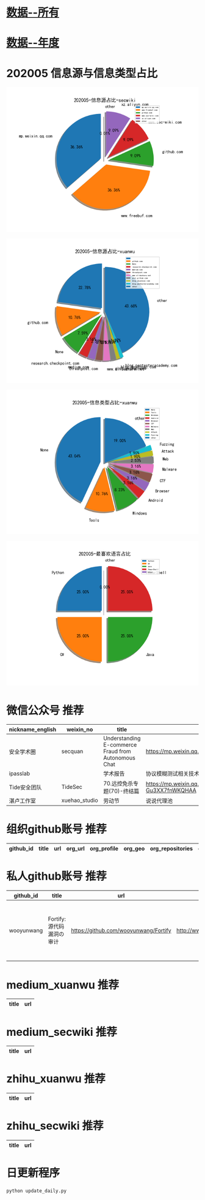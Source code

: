 # [数据--所有](README_20.md)
# [数据--年度](README_2020.md)
# 202005 信息源与信息类型占比
![202005-信息源占比-secwiki](data/img/domain/202005-信息源占比-secwiki.png)

![202005-信息源占比-xuanwu](data/img/domain/202005-信息源占比-xuanwu.png)



![202005-信息类型占比-xuanwu](data/img/tag/202005-信息类型占比-xuanwu.png)

![202005-最喜欢语言占比](data/img/language/202005-最喜欢语言占比.png)

# 微信公众号 推荐
| nickname_english | weixin_no | title | url| 
| --- | --- | --- | ---| 
| 安全学术圈 | secquan | Understanding E-commerce Fraud from Autonomous Chat | https://mp.weixin.qq.com/s/uzGQxgfaUufsDSvcYIIYig | 1| 
| ipasslab |  | 学术报告|协议模糊测试相关技术梳理 | https://mp.weixin.qq.com/s/RCpAUpFEzbSewEnWpHrsqw | 1| 
| Tide安全团队 | TideSec | 70.远控免杀专题(70)-终结篇 | https://mp.weixin.qq.com/s/4shT8tP-Gu3XX7fnWKQHAA | 1| 
| 湛卢工作室 | xuehao_studio | 劳动节 | 说说代理池 | https://mp.weixin.qq.com/s/ERU3L2WIMiPNNdTTX164Og | 1| 


# 组织github账号 推荐
| github_id | title | url | org_url | org_profile | org_geo | org_repositories | org_people | org_projects | repo_lang | repo_star | repo_forks| 
| --- | --- | --- | --- | --- | --- | --- | --- | --- | --- | --- | ---| 


# 私人github账号 推荐
| github_id | title | url | p_url | p_profile | p_loc | p_company | p_repositories | p_projects | p_stars | p_followers | p_following | repo_lang | repo_star | repo_forks | 
| --- | --- | --- | --- | --- | --- | --- | --- | --- | --- | --- | --- | --- | --- | ---| 
| wooyunwang | Fortify: 源代码漏洞の审计 | https://github.com/wooyunwang/Fortify | http://www.52pwn.club/ | A strange guy who will make the world a better place! | California | Google Inc. | 27 | 0 | 15 | 60 | 14 | Python,C#,Java,PowerShell | 322 | 104 | 1| 


# medium_xuanwu 推荐
| title | url| 
| --- | ---| 


# medium_secwiki 推荐
| title | url| 
| --- | ---| 


# zhihu_xuanwu 推荐
| title | url| 
| --- | ---| 


# zhihu_secwiki 推荐
| title | url| 
| --- | ---| 



# 日更新程序
`python update_daily.py`